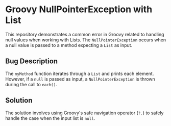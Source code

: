 # Groovy NullPointerException with List

This repository demonstrates a common error in Groovy related to handling null values when working with Lists. The `NullPointerException` occurs when a null value is passed to a method expecting a `List` as input.

## Bug Description

The `myMethod` function iterates through a `List` and prints each element. However, if a `null` is passed as input, a `NullPointerException` is thrown during the call to `each()`.

## Solution

The solution involves using Groovy's safe navigation operator (`?.`) to safely handle the case when the input list is `null`.